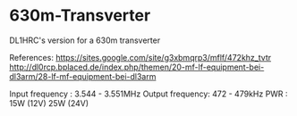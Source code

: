 # 630m-Transverter

DL1HRC's version for a 630m transverter

References:
https://sites.google.com/site/g3xbmqrp3/mflf/472khz_tvtr
http://dl0rcp.bplaced.de/index.php/themen/20-mf-lf-equipment-bei-dl3arm/28-lf-mf-equipment-bei-dl3arm

Input frequency : 3.544 - 3.551MHz
Output frequency: 472 - 479kHz
PWR             : 15W (12V)
                  25W (24V)
